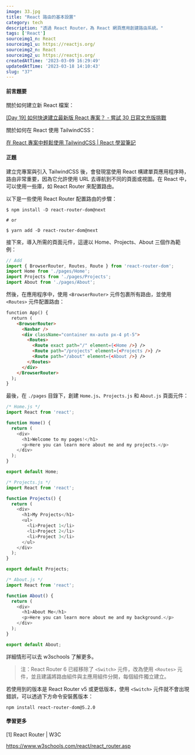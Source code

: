 ```yaml
---
image: 33.jpg
title: "React 路由的基本設置"
category: tech
description: "透過 React Router，為 React 網頁應用創建路由系統。"
tags: ['React']
sourceimg1_n: React
sourceimg1_u: https://reactjs.org/
sourceimg2_n: React
sourceimg2_u: https://reactjs.org/
createdAtTime: '2023-03-09 16:29:49'
updatedAtTime: '2023-03-18 14:10:43'
slug: "37"
---
```


#### 前言題要

關於如何建立新 React 檔案：

[[Day 19] 如何快速建立最新版 React 專案？ - 嘗試 30 日寫文充版挑戰](blog/35)

關於如何在 React 使用 TailwindCSS：

[在 React 專案中輕鬆使用 TailwindCSS | React 學習筆記](blog/36) 

#### 正題

建立完專案與引入 TailwindCSS 後，會發現當使用 React 構建單頁應用程序時，路由非常重要，因為它允許使用 URL 去導航到不同的頁面或視圖。在 React 中，可以使用一些庫，如 React Router 來配置路由。

以下是一些使用 React Router 配置路由的步驟：

```shell
$ npm install -D react-router-dom@next

# or

$ yarn add -D react-router-dom@next
```

接下來，導入所需的頁面元件，這邊以 Home、Projects、About 三個作為範例：
```js
// Add
import { BrowserRouter, Routes, Route } from 'react-router-dom';
import Home from './pages/Home';
import Projects from './pages/Projects';
import About from './pages/About';
```

然後，在應用程序中，使用 `<BrowserRouter>` 元件包裹所有路由，並使用 `<Routes>` 元件配置路由：
```html
function App() {
  return (
    <BrowserRouter>
      <Navbar />
      <div className="container mx-auto px-4 pt-5">
        <Routes>
          <Route exact path="/" element={<Home />} />
          <Route path="/projects" element={<Projects />} />
          <Route path="/about" element={<About />} />
        </Routes>
      </div>
    </BrowserRouter>
  );
}
```

最後，在 `./pages` 目錄下，創建 `Home.js`、`Projects.js` 和 `About.js` 頁面元件：
```js
/* Home.js */
import React from 'react';

function Home() {
  return (
    <div>
      <h1>Welcome to my pages!</h1>
      <p>Here you can learn more about me and my projects.</p>
    </div>
  );
}

export default Home;
```
```js
/* Projects.js */
import React from 'react';

function Projects() {
  return (
    <div>
      <h1>My Projects</h1>
      <ul>
        <li>Project 1</li>
        <li>Project 2</li>
        <li>Project 3</li>
      </ul>
    </div>
  );
}

export default Projects;
```
```js
/* About.js */
import React from 'react';

function About() {
  return (
    <div>
      <h1>About Me</h1>
      <p>Here you can learn more about me and my background.</p>
    </div>
  );
}

export default About;
```

詳細情形可以去 w3schools 了解更多。

> 注：React Router 6 已經移除了 `<Switch>` 元件，改為使用 `<Routes>` 元件，並且建議將路由組件與主應用組件分開，每個組件獨立建立。

若使用到的版本是 React Router v5 或更低版本，使用 `<Switch>` 元件就不會出現錯誤，可以透過下方命令安裝舊版本：
```shell
npm install react-router-dom@5.2.0
```

#### 學習更多

[1] React Router | W3C

<https://www.w3schools.com/react/react_router.asp>